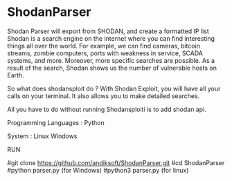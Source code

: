 # ShodanParser
Shodan Parser will export from SHODAN, and create a formatted IP list
Shodan is a search engine on the internet where you can find interesting things all over the world. For example, we can find cameras, bitcoin streams, zombie computers, ports with weakness in service, SCADA systems, and more. Moreover, more specific searches are possible. As a result of the search, Shodan shows us the number of vulnerable hosts on Earth.

So what does shodansploit do ?
With Shodan Exploit, you will have all your calls on your terminal. It also allows you to make detailed searches.

All you have to do without running Shodansploiti is to add shodan api.

Programming Languages :
Python

System :
Linux
Windows

RUN

#git clone https://github.com/andiksoft/ShodanParser.git
#cd ShodanParser
#python parser.py (for Windows)
#python3 parser.py (for linux)
